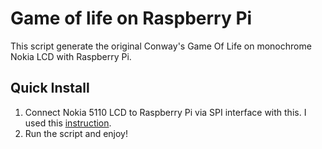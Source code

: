 # Game of life on Raspberry Pi

This script generate the original Conway's Game Of Life on monochrome Nokia LCD with Raspberry Pi.

## Quick Install

1. Connect Nokia 5110 LCD to Raspberry Pi via SPI interface with this. I used this [instruction](https://learn.adafruit.com/nokia-5110-3310-lcd-python-library/overview).
2. Run the script and enjoy!